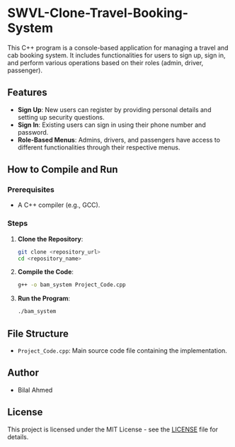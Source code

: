 # SWVL-Clone-Travel-Booking-System

This C++ program is a console-based application for managing a travel and cab booking system. It includes functionalities for users to sign up, sign in, and perform various operations based on their roles (admin, driver, passenger).

## Features

- **Sign Up**: New users can register by providing personal details and setting up security questions.
- **Sign In**: Existing users can sign in using their phone number and password.
- **Role-Based Menus**: Admins, drivers, and passengers have access to different functionalities through their respective menus.

## How to Compile and Run

### Prerequisites

- A C++ compiler (e.g., GCC).

### Steps

1. **Clone the Repository**:
    ```sh
    git clone <repository_url>
    cd <repository_name>
    ```

2. **Compile the Code**:
    ```sh
    g++ -o bam_system Project_Code.cpp
    ```

3. **Run the Program**:
    ```sh
    ./bam_system
    ```

## File Structure

- `Project_Code.cpp`: Main source code file containing the implementation.

## Author

- Bilal Ahmed

## License

This project is licensed under the MIT License - see the [LICENSE](LICENSE) file for details.
